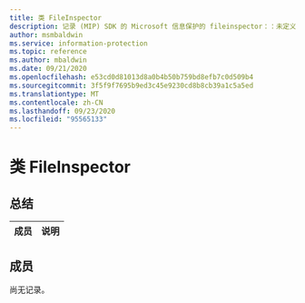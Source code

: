 ```yaml
---
title: 类 FileInspector
description: 记录 (MIP) SDK 的 Microsoft 信息保护的 fileinspector：：未定义的类。
author: msmbaldwin
ms.service: information-protection
ms.topic: reference
ms.author: mbaldwin
ms.date: 09/21/2020
ms.openlocfilehash: e53cd0d81013d8a0b4b50b759bd8efb7c0d509b4
ms.sourcegitcommit: 3f5f9f7695b9ed3c45e9230cd8b8cb39a1c5a5ed
ms.translationtype: MT
ms.contentlocale: zh-CN
ms.lasthandoff: 09/23/2020
ms.locfileid: "95565133"
---
```

# <a name="class-fileinspector"></a>类 FileInspector 
  
## <a name="summary"></a>总结
 成员                        | 说明                                
--------------------------------|---------------------------------------------
  
## <a name="members"></a>成员
尚无记录。
